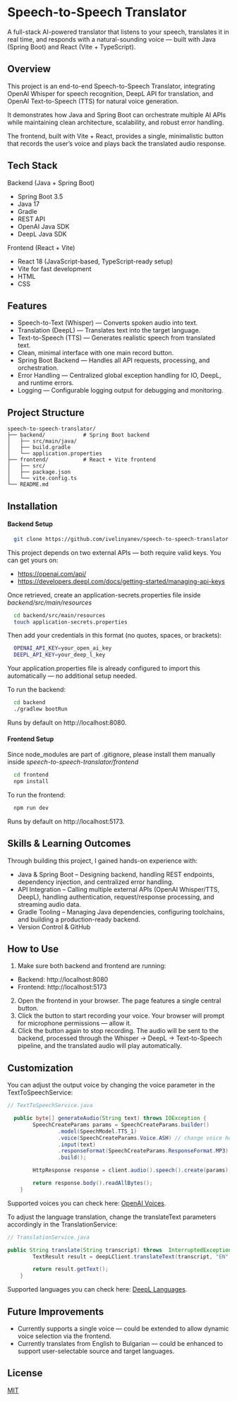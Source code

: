 
# Speech-to-Speech Translator

A full-stack AI-powered translator that listens to your speech, translates it in real time, and responds with a natural-sounding voice — built with Java (Spring Boot) and React (Vite + TypeScript).


## Overview

This project is an end-to-end Speech-to-Speech Translator, integrating OpenAI Whisper for speech recognition, DeepL API for translation, and OpenAI Text-to-Speech (TTS) for natural voice generation.

It demonstrates how Java and Spring Boot can orchestrate multiple AI APIs while maintaining clean architecture, scalability, and robust error handling.

The frontend, built with Vite + React, provides a single, minimalistic button that records the user’s voice and plays back the translated audio response.
## Tech Stack

Backend (Java + Spring Boot)
- Spring Boot 3.5
- Java 17
- Gradle
- REST API
- OpenAI Java SDK
- DeepL Java SDK

Frontend (React + Vite)
- React 18 (JavaScript-based, TypeScript-ready setup)
- Vite for fast development
- HTML
- CSS
## Features

- Speech-to-Text (Whisper) — Converts spoken audio into text.
- Translation (DeepL) — Translates text into the target language.
- Text-to-Speech (TTS) — Generates realistic speech from translated text.
- Clean, minimal interface with one main record button.
- Spring Boot Backend — Handles all API requests, processing, and orchestration.
- Error Handling — Centralized global exception handling for IO, DeepL, and runtime errors.
- Logging — Configurable logging output for debugging and monitoring.


## Project Structure

```
speech-to-speech-translator/
├── backend/            # Spring Boot backend
│   ├── src/main/java/
│   ├── build.gradle
│   └── application.properties
├── frontend/           # React + Vite frontend
│   ├── src/
│   ├── package.json
│   └── vite.config.ts
└── README.md
```
## Installation

#### Backend Setup

```bash
  git clone https://github.com/ivelinyanev/speech-to-speech-translator.git
```

This project depends on two external APIs — both require valid keys. You can get yours on: 
- https://openai.com/api/
- https://developers.deepl.com/docs/getting-started/managing-api-keys

Once retrieved, create an application-secrets.properties file inside *backend/src/main/resources*

```bash
  cd backend/src/main/resources
  touch application-secrets.properties
```
Then add your credentials in this format (no quotes, spaces, or brackets):

```bash
  OPENAI_API_KEY=your_open_ai_key
  DEEPL_API_KEY=your_deep_l_key
```
Your application.properties file is already configured to import this automatically —
no additional setup needed.

To run the backend:

```bash
  cd backend
  ./gradlew bootRun
```

Runs by default on http://localhost:8080.

#### Frontend Setup

Since node_modules are part of .gitignore, please install them manually inside *speech-to-speech-translator/frontend*

```bash
  cd frontend
  npm install
```
To run the frontend:

```bash
  npm run dev
```
Runs by default on http://localhost:5173.
## Skills & Learning Outcomes

Through building this project, I gained hands-on experience with:
- Java & Spring Boot – Designing backend, handling REST endpoints, dependency injection, and centralized error handling.
- API Integration – Calling multiple external APIs (OpenAI Whisper/TTS, DeepL), handling authentication, request/response processing, and streaming audio data.
- Gradle Tooling – Managing Java dependencies, configuring toolchains, and building a production-ready backend.
- Version Control & GitHub
## How to Use

1. Make sure both backend and frontend are running:
- Backend: http://localhost:8080
- Frontend: http://localhost:5173
2.	Open the frontend in your browser. The page features a single central button.
3.	Click the button to start recording your voice. Your browser will prompt for microphone permissions — allow it.
4.	Click the button again to stop recording. The audio will be sent to the backend, processed through the Whisper → DeepL → Text-to-Speech pipeline, and the translated audio will play automatically.
## Customization

You can adjust the output voice by changing the voice parameter in the TextToSpeechService:

```java
// TextToSpeechService.java

  public byte[] generateAudio(String text) throws IOException {
        SpeechCreateParams params = SpeechCreateParams.builder()
                .model(SpeechModel.TTS_1)
                .voice(SpeechCreateParams.Voice.ASH) // change voice here
                .input(text)
                .responseFormat(SpeechCreateParams.ResponseFormat.MP3)
                .build();

        HttpResponse response = client.audio().speech().create(params);

        return response.body().readAllBytes();
    }
```

Supported voices you can check here: [OpenAI Voices](https://www.openai.fm).

To adjust the language translation, change the translateText parameters accordingly in the TranslationService:

```java
// TranslationService.java

public String translate(String transcript) throws  InterruptedException, DeepLException {
        TextResult result = deepLClient.translateText(transcript, "EN", "BG"); // change languages here

        return result.getText();
    }
```

Supported languages you can check here: [DeepL Languages](https://developers.deepl.com/docs/getting-started/supported-languages).
## Future Improvements

- Currently supports a single voice — could be extended to allow dynamic voice selection via the frontend.
- Currently translates from English to Bulgarian — could be enhanced to support user-selectable source and target languages.
## License

[MIT](https://choosealicense.com/licenses/mit/)

